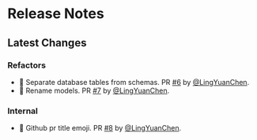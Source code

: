 # Release Notes

## Latest Changes

### Refactors

* 🔧 Separate database tables from schemas. PR [#6](https://github.com/LingYuanChen/scout-app-backend/pull/6) by [@LingYuanChen](https://github.com/LingYuanChen).
* 🔧 Rename models. PR [#7](https://github.com/LingYuanChen/scout-app-backend/pull/7) by [@LingYuanChen](https://github.com/LingYuanChen).

### Internal

* 💫 Github pr title emoji. PR [#8](https://github.com/LingYuanChen/scout-app-backend/pull/8) by [@LingYuanChen](https://github.com/LingYuanChen).
